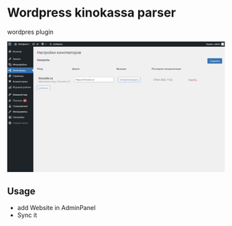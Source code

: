 # Wordpress kinokassa parser
wordpres plugin

![Screenshot](screenshot.png)


## Usage 
- add Website in AdminPanel
- Sync it